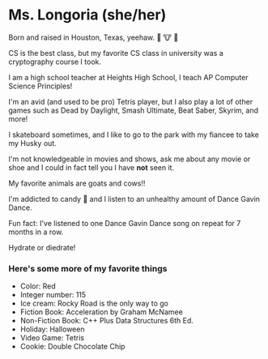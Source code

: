 # Ms. Longoria (she/her)

Born and raised in Houston, Texas, yeehaw. 🤠 🐮 🐐

CS is the best class, but my favorite CS class in university was a cryptography course I took.

I am a high school teacher at Heights High School, I teach AP Computer Science Principles!

I'm an avid (and used to be pro) Tetris player, but I also play a lot of other games such as Dead by Daylight, Smash Ultimate, Beat Saber, Skyrim, and more!

I skateboard sometimes, and I like to go to the park with my fiancee to take my Husky out.

I'm not knowledgeable in movies and shows, ask me about any movie or shoe and I could in fact tell you I have **not** seen it.

My favorite animals are goats and cows!!

I'm addicted to candy 🤤 and I listen to an unhealthy amount of Dance Gavin Dance.

Fun fact: I've listened to one Dance Gavin Dance song on repeat for 7 months in a row.

Hydrate or diedrate!

### Here's some more of my favorite things
- Color: Red
- Integer number: 115
- Ice cream: Rocky Road is the only way to go
- Fiction Book: Acceleration by Graham McNamee
- Non-Fiction Book: C++ Plus Data Structures 6th Ed.
- Holiday: Halloween
- Video Game: Tetris
- Cookie: Double Chocolate Chip

